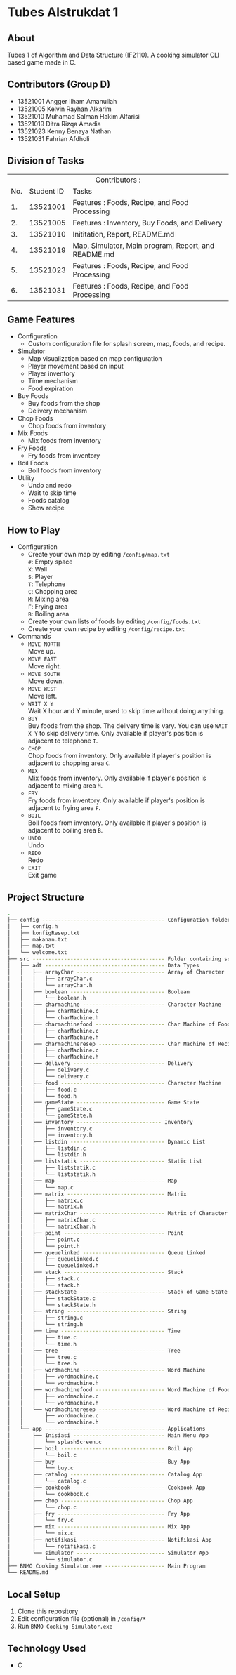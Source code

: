 # Tubes Alstrukdat 1
## About
Tubes 1 of Algorithm and Data Structure (IF2110). A cooking simulator CLI based game made in C. 
## Contributors (Group D)
- 13521001 Angger Ilham Amanullah <br/>
- 13521005 Kelvin Rayhan Alkarim <br/>
- 13521010 Muhamad Salman Hakim Alfarisi <br/>
- 13521019 Ditra Rizqa Amadia <br/>
- 13521023 Kenny Benaya Nathan <br/>
- 13521031 Fahrian Afdholi <br/>
## Division of Tasks
<table>
    <tr>
        <td colspan=3 align="center">Contributors :</td>
    </tr>
    <tr>
        <td>No.</td>
        <td>Student ID</td>
        <td>Tasks</td>
    </tr>
    <tr>
        <td>1.</td>
        <td>13521001</td>
        <td>Features : Foods, Recipe, and Food Processing</td>
    </tr>
    <tr>
        <td>2.</td>
        <td>13521005</td>
        <td>Features : Inventory, Buy Foods, and Delivery</td>
    </tr>
    <tr>
        <td>3.</td>
        <td>13521010</td>
        <td>Inititation, Report, README.md</td>
    </tr>
    <tr>
        <td>4.</td>
        <td>13521019</td>
        <td>Map, Simulator, Main program, Report, and README.md</td>
    </tr>
    <tr>
        <td>5.</td>
        <td>13521023</td>
        <td>Features : Foods, Recipe, and Food Processing</td>
    </tr>
    <tr>
        <td>6.</td>
        <td>13521031</td>
        <td>Features : Foods, Recipe, and Food Processing</td>
    </tr>

</table>

## Game Features
- Configuration
  - Custom configuration file for splash screen, map, foods, and recipe.
- Simulator
  - Map visualization based on map configuration
  - Player movement based on input
  - Player inventory
  - Time mechanism
  - Food expiration
- Buy Foods
  - Buy foods from the shop
  - Delivery mechanism
- Chop Foods
  - Chop foods from inventory
- Mix Foods
  - Mix foods from inventory
- Fry Foods
  - Fry foods from inventory
- Boil Foods
  - Boil foods from inventory
- Utility
  - Undo and redo
  - Wait to skip time
  - Foods catalog
  - Show recipe
## How to Play
- Configuration
  - Create your own map by editing ```/config/map.txt``` <br/>
  `#`: Empty space <br/>
  `X`: Wall <br/>
  `S`: Player <br/>
  `T`: Telephone <br/>
  `C`: Chopping area <br/>
  `M`: Mixing area <br/>
  `F`: Frying area <br/>
  `B`: Boiling area <br/>
  - Create your own lists of foods by editing ```/config/foods.txt```
  - Create your own recipe by editing ```/config/recipe.txt```
- Commands
  - `MOVE NORTH` <br/>
  Move up.
  - `MOVE EAST`<br/>
  Move right. 
  - `MOVE SOUTH` <br/>
  Move down.
  - `MOVE WEST` <br/>
  Move left.
  - `WAIT X Y` <br/>
  Wait X hour and Y minute, used to skip time without doing anything.
  - `BUY` <br/>
  Buy foods from the shop. The delivery time is vary. You can use `WAIT X Y` to skip delivery time. Only available if player's position is adjacent to telephone `T`.
  - `CHOP` <br/>
  Chop foods from inventory. Only available if player's position is adjacent to chopping area `C`.
  - `MIX` <br/>
  Mix foods from inventory. Only available if player's position is adjacent to mixing area `M`.
  - `FRY` <br/>
  Fry foods from inventory. Only available if player's position is adjacent to frying area `F`.
  - `BOIL` <br/>
  Boil foods from inventory. Only available if player's position is adjacent to boiling area `B`.
  - `UNDO` <br/>
  Undo
  - `REDO` <br/>
  Redo
  - `EXIT` <br/>
  Exit game
## Project Structure
```bash
.
├── config --------------------------------------- Configuration folder
│   ├── config.h
│   ├── konfigResep.txt
│   ├── makanan.txt
│   ├── map.txt
│   └── welcome.txt
├── src ------------------------------------------ Folder containing source files
│   ├── adt -------------------------------------- Data Types
│   │   ├── arrayChar ---------------------------- Array of Character
│   │   │   ├── arrayChar.c
│   │   │   └── arrayChar.h
│   │   ├── boolean ------------------------------ Boolean
│   │   │   └── boolean.h
│   │   ├── charmachine -------------------------- Character Machine
│   │   │   ├── charMachine.c
│   │   │   └── charMachine.h
│   │   ├── charmachinefood ---------------------- Char Machine of Food 
│   │   │   ├── charMachine.c
│   │   │   └── charMachine.h
│   │   ├── charmachineresep --------------------- Char Machine of Recipe
│   │   │   ├── charMachine.c
│   │   │   └── charMachine.h
│   │   ├── delivery ----------------------------- Delivery
│   │   │   ├── delivery.c
│   │   │   └── delivery.c
│   │   ├── food --------------------------------- Character Machine
│   │   │   ├── food.c
│   │   │   └── food.h
│   │   ├── gameState ---------------------------- Game State
│   │   │   ├── gameState.c
│   │   │   └── gameState.h
│   │   ├── inventory --------------------------- Inventory
│   │   │   ├── inventory.c
│   │   │   │── inventory.h
│   │   ├── listdin ------------------------------ Dynamic List
│   │   │   ├── listdin.c
│   │   │   └── listdin.h
│   │   ├── liststatik --------------------------- Static List
│   │   │   ├── liststatik.c
│   │   │   └── liststatik.h
│   │   ├── map ---------------------------------- Map
│   │   │   └── map.c
│   │   ├── matrix ------------------------------- Matrix
│   │   │   ├── matrix.c
│   │   │   └── matrix.h
│   │   ├── matrixChar --------------------------- Matrix of Character
│   │   │   ├── matrixChar.c
│   │   │   └── matrixChar.h
│   │   ├── point -------------------------------- Point
│   │   │   ├── point.c
│   │   │   └── point.h
│   │   ├── queuelinked -------------------------- Queue Linked
│   │   │   ├── queuelinked.c
│   │   │   └── queuelinked.h
│   │   ├── stack -------------------------------- Stack
│   │   │   ├── stack.c
│   │   │   └── stack.h
│   │   ├── stackState --------------------------- Stack of Game State
│   │   │   ├── stackState.c
│   │   │   └── stackState.h
│   │   ├── string ------------------------------- String
│   │   │   ├── string.c
│   │   │   └── string.h
│   │   ├── time --------------------------------- Time
│   │   │   ├── time.c
│   │   │   └── time.h
│   │   ├── tree --------------------------------- Tree
│   │   │   ├── tree.c
│   │   │   └── tree.h
│   │   ├── wordmachine -------------------------- Word Machine
│   │   │   ├── wordmachine.c
│   │   │   └── wordmachine.h
│   │   ├── wordmachinefood ---------------------- Word Machine of Food
│   │   │   ├── wordmachine.c
│   │   │   └── wordmachine.h
│   │   └── wordmachineresep --------------------- Word Machine of Recipe
│   │       ├── wordmachine.c
│   │       └── wordmachine.h
│   └── app -------------------------------------- Applications
│       ├── Inisiasi ----------------------------- Main Menu App
│       │   └── splashScreen.c
│       ├── boil --------------------------------- Boil App
│       │   └── boil.c
│       ├── buy ---------------------------------- Buy App
│       │   └── buy.c
│       ├── catalog ------------------------------ Catalog App
│       │   └── catalog.c
│       ├── cookbook ----------------------------- Cookbook App
│       │   └── cookbook.c
│       ├── chop --------------------------------- Chop App
│       │   └── chop.c
│       ├── fry ---------------------------------- Fry App
│       │   └── fry.c
│       ├── mix ---------------------------------- Mix App
│       │   └── mix.c
│       ├── notifikasi --------------------------- Notifikasi App
│       │   └── notifikasi.c
│       └── simulator ---------------------------- Simulator App
│           └── simulator.c
├── BNMO Cooking Simulator.exe ------------------- Main Program
└── README.md
```
## Local Setup
1. Clone this repository
2. Edit configuration file (optional) in ```/config/*```
4. Run ```BNMO Cooking Simulator.exe```
## Technology Used
- C

